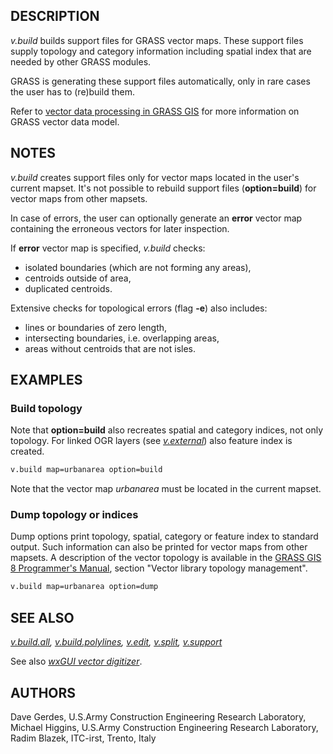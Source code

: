 ## DESCRIPTION

*v.build* builds support files for GRASS vector maps. These support
files supply topology and category information including spatial index
that are needed by other GRASS modules.

GRASS is generating these support files automatically, only in rare
cases the user has to (re)build them.

Refer to [vector data processing in GRASS GIS](vectorintro.md) for more
information on GRASS vector data model.

## NOTES

*v.build* creates support files only for vector maps located in the
user's current mapset. It's not possible to rebuild support files
(**option=build**) for vector maps from other mapsets.

In case of errors, the user can optionally generate an **error** vector
map containing the erroneous vectors for later inspection.

If **error** vector map is specified, *v.build* checks:

- isolated boundaries (which are not forming any areas),
- centroids outside of area,
- duplicated centroids.

Extensive checks for topological errors (flag **-e**) also includes:

- lines or boundaries of zero length,
- intersecting boundaries, i.e. overlapping areas,
- areas without centroids that are not isles.

## EXAMPLES

### Build topology

Note that **option=build** also recreates spatial and category indices,
not only topology. For linked OGR layers (see
*[v.external](v.external.md)*) also feature index is created.

```sh
v.build map=urbanarea option=build
```

Note that the vector map *urbanarea* must be located in the current
mapset.

### Dump topology or indices

Dump options print topology, spatial, category or feature index to
standard output. Such information can also be printed for vector maps
from other mapsets. A description of the vector topology is available in
the [GRASS GIS 8 Programmer's
Manual](https://grass.osgeo.org/programming8/vlibTopology.html), section
"Vector library topology management".

```sh
v.build map=urbanarea option=dump
```

## SEE ALSO

*[v.build.all](v.build.all.md),
[v.build.polylines](v.build.polylines.md), [v.edit](v.edit.md),
[v.split](v.split.md), [v.support](v.support.md)*

See also *[wxGUI vector digitizer](wxGUI.vdigit.md)*.

## AUTHORS

Dave Gerdes, U.S.Army Construction Engineering Research Laboratory,  
Michael Higgins, U.S.Army Construction Engineering Research
Laboratory,  
Radim Blazek, ITC-irst, Trento, Italy

